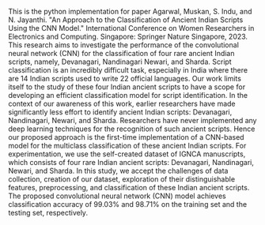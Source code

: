 This is the python implementation for paper  Agarwal, Muskan, S. Indu, and N. Jayanthi. "An Approach to the Classification of Ancient Indian Scripts Using the CNN Model." International Conference on Women Researchers in Electronics and Computing. Singapore: Springer Nature Singapore, 2023.
This research aims to investigate the performance of the convolutional neural network (CNN) for the classification of four rare ancient Indian scripts, namely, Devanagari, Nandinagari Newari, and Sharda. Script classification is an incredibly difficult task, especially in India where there are 14 Indian scripts used to write 22 official languages. Our work limits itself to the study of these four Indian ancient scripts to have a scope for developing an efficient classification model for script identification. In the context of our awareness of this work, earlier researchers have made significantly less effort to identify ancient Indian scripts: Devanagari, Nandinagari, Newari, and Sharda. Researchers have never implemented any deep learning techniques for the recognition of such ancient scripts. Hence our proposed approach is the first-time implementation of a CNN-based model for the multiclass classification of these ancient Indian scripts. For experimentation, we use the self-created dataset of IGNCA manuscripts, which consists of four rare Indian ancient scripts: Devanagari, Nandinagari, Newari, and Sharda. In this study, we accept the challenges of data collection, creation of our dataset, exploration of their distinguishable features, preprocessing, and classification of these Indian ancient scripts. The proposed convolutional neural network (CNN) model achieves classification accuracy of 99.03% and 98.71% on the training set and the testing set, respectively.

